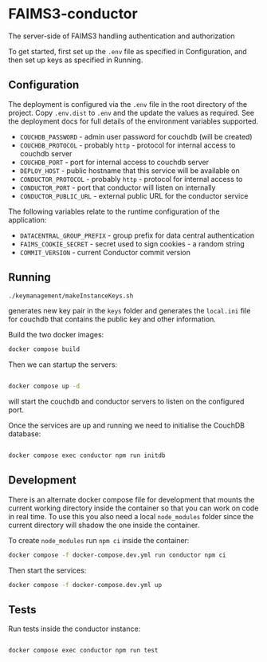 # FAIMS3-conductor

The server-side of FAIMS3 handling authentication and authorization

To get started, first set up the `.env` file as specified in Configuration, and
then set up keys as specified in Running.

## Configuration

The deployment is configured via the `.env` file in the root directory
of the project.  Copy `.env.dist` to `.env` and the update the values
as required.  See the deployment docs for full details of the environment
variables supported.

* `COUCHDB_PASSWORD` - admin user password for couchdb (will be created)
* `COUCHDB_PROTOCOL` - probably `http` - protocol for internal access to couchdb server
* `COUCHDB_PORT` - port for internal access to couchdb server
* `DEPLOY_HOST` - public hostname that this service will be available on
* `CONDUCTOR_PROTOCOL` - probably `http` - protocol for internal access to
* `CONDUCTOR_PORT` - port that conductor will listen on internally
* `CONDUCTOR_PUBLIC_URL` - external public URL for the conductor service

The following variables relate to the runtime configuration of the application:

* `DATACENTRAL_GROUP_PREFIX` - group prefix for data central authentication
* `FAIMS_COOKIE_SECRET` - secret used to sign cookies - a random string
* `COMMIT_VERSION` - current Conductor commit version

## Running

```bash
./keymanagement/makeInstanceKeys.sh
```

generates new key pair in the `keys` folder and generates the `local.ini` file for couchdb
that contains the public key and other information.

Build the two docker images:

```bash
docker compose build
```

Then we can startup the servers:

```bash

docker compose up -d
```

will start the couchdb and conductor servers to listen on the configured port.

Once the services are up and running we need to initialise the CouchDB
database:

```bash

docker compose exec conductor npm run initdb
```

## Development

There is an alternate docker compose file for development that mounts the
current working directory inside the container so that you can work on
code in real time.  To use this you also need a local `node_modules` folder
since the current directory will shadow the one inside the container. 

To create `node_modules` run `npm ci` inside the container:

```bash
docker compose -f docker-compose.dev.yml run conductor npm ci
```

Then start the services:

```bash
docker compose -f docker-compose.dev.yml up
```


## Tests

Run tests inside the conductor instance:

```bash

docker compose exec conductor npm run test
```
